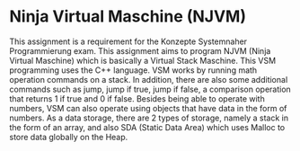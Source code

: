 # Ninja Virtual Maschine (NJVM)

This assignment is a requirement for the Konzepte Systemnaher Programmierung exam. This assignment aims to program NJVM (Ninja Virtual Maschine) which is basically a Virtual Stack Maschine. This VSM programming uses the C++ language. VSM works by running math operation commands on a stack. In addition, there are also some additional commands such as jump, jump if true, jump if false, a comparison operation that returns 1 if true and 0 if false. Besides being able to operate with numbers, VSM can also operate using objects that have data in the form of numbers. As a data storage, there are 2 types of storage, namely a stack in the form of an array, and also SDA (Static Data Area) which uses Malloc to store data globally on the Heap. 
